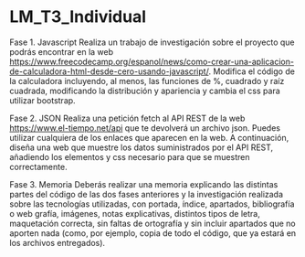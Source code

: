 # LM_T3_Individual

Fase 1.  Javascript
Realiza un trabajo de investigación sobre el proyecto que podrás encontrar en la web https://www.freecodecamp.org/espanol/news/como-crear-una-aplicacion-de-calculadora-html-desde-cero-usando-javascript/.
Modifica el código de la calculadora incluyendo, al menos,  las funciones de %, cuadrado y raíz cuadrada, modificando la distribución y apariencia y cambia el css para utilizar bootstrap.

Fase 2.  JSON
Realiza una petición fetch al API REST de la web https://www.el-tiempo.net/api que te devolverá un archivo json. Puedes utilizar cualquiera de los enlaces que aparecen en la web. 
A continuación, diseña una web que muestre los datos suministrados por el API REST, añadiendo los elementos y css necesario para que se muestren correctamente.

Fase 3.  Memoria
Deberás realizar una memoria explicando las distintas partes del código de las dos fases anteriores y la investigación realizada sobre las tecnologías utilizadas, con portada, índice, apartados, bibliografía o web grafía, imágenes, notas explicativas, distintos tipos de letra, maquetación correcta, sin faltas de ortografía y sin incluir apartados que no aporten nada (como, por ejemplo, copia de todo el código, que ya estará en los archivos entregados).
